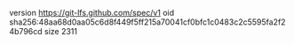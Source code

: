 version https://git-lfs.github.com/spec/v1
oid sha256:48aa68d0aa05c6d8f449f5ff215a70041cf0bfc1c0483c2c5595fa2f24b796cd
size 2311
